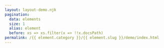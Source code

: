 ```yaml
---
layout: layout-demo.njk
pagination:
  data: elements
  size: 1
  alias: element
  before: xs => xs.filter(x => !!x.docsPath)
permalink: /{{ element.category }}/{{ element.slug }}/demo/index.html
---
```


